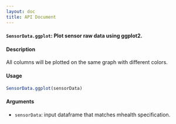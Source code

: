 ```yaml
---
layout: doc
title: API Document
---
```


#### `SensorData.ggplot`: Plot sensor raw data using ggplot2. ####

#### Description ####


 All columns will be plotted on the same graph with different colors.


#### Usage ####

```r
SensorData.ggplot(sensorData)
```

#### Arguments ####

* `sensorData`: input dataframe that matches mhealth specification.


